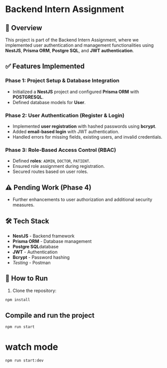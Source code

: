 # Backend Intern Assignment  

## 📖 Overview  
This project is part of the Backend Intern Assignment, where we implemented user authentication and management functionalities using **NestJS**, **Prisma ORM**, **Postgre SQL**, and **JWT authentication**.

## ✅ Features Implemented  

### **Phase 1: Project Setup & Database Integration**  
- Initialized a **NestJS** project and configured **Prisma ORM** with **POSTGRESQL**.  
- Defined database models for **User**.  

### **Phase 2: User Authentication (Register & Login)**  
- Implemented **user registration** with hashed passwords using **bcrypt**.  
- Added **email-based login** with JWT authentication.  
- Handled errors for missing fields, existing users, and invalid credentials.  

### **Phase 3: Role-Based Access Control (RBAC)**  
- Defined **roles**: `ADMIN`, `DOCTOR`, `PATIENT`.  
- Ensured role assignment during registration.  
- Secured routes based on user roles.  

## ⚠️ **Pending Work (Phase 4)**  
- Further enhancements to user authorization and additional security measures.  

## 🛠️ **Tech Stack**  
- **NestJS** - Backend framework  
- **Prisma ORM** - Database management  
- **Postgre SQL**database  
- **JWT** - Authentication  
- **Bcrypt** - Password hashing  
- *Testing* - Postman 

## 📌 How to Run  
1. Clone the repository:  

```sh
npm install
```

## Compile and run the project

```sh
npm run start
```

# watch mode
```sh
npm run start:dev
```


